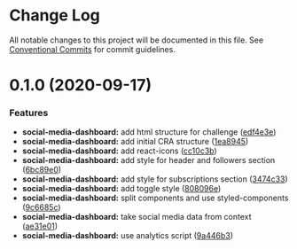 # Change Log

All notable changes to this project will be documented in this file.
See [Conventional Commits](https://conventionalcommits.org) for commit guidelines.

# 0.1.0 (2020-09-17)


### Features

* **social-media-dashboard:** add html structure for challenge ([edf4e3e](https://github.com/ezavile/conquer-react/commit/edf4e3e4657914032f230dea858938b8d3a76784))
* **social-media-dashboard:** add initial CRA structure ([1ea8945](https://github.com/ezavile/conquer-react/commit/1ea894590433524cdd1ea045ba82d823c78cf4f1))
* **social-media-dashboard:** add react-icons ([cc10c3b](https://github.com/ezavile/conquer-react/commit/cc10c3b351d75f1b453519f4b3ac9145a74b4dcc))
* **social-media-dashboard:** add style for header and followers section ([6bc89e0](https://github.com/ezavile/conquer-react/commit/6bc89e04352e8464149c8055f82d3f9d51d6f814))
* **social-media-dashboard:** add style for subscriptions section ([3474c33](https://github.com/ezavile/conquer-react/commit/3474c33c7bcb59577f14bc81cf5ec80c8688da51))
* **social-media-dashboard:** add toggle style ([808096e](https://github.com/ezavile/conquer-react/commit/808096ed95a2e4f58a26349d974a6e818e8cbd9a))
* **social-media-dashboard:** split components and use styled-components ([9c6685c](https://github.com/ezavile/conquer-react/commit/9c6685c70a275589ce165da55d91aad7eac1b295))
* **social-media-dashboard:** take social media data from context ([ae31e01](https://github.com/ezavile/conquer-react/commit/ae31e015445e05939e5a4d65fa704fb56f5fda9a))
* **social-media-dashboard:** use analytics script ([9a446b3](https://github.com/ezavile/conquer-react/commit/9a446b391deb7eeb7a5b6cd14400c0b81ca6d67d))
